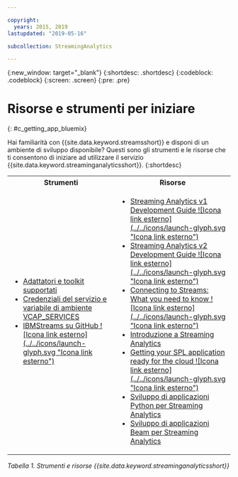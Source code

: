 ```yaml
---

copyright:
  years: 2015, 2019
lastupdated: "2019-05-16"

subcollection: StreamingAnalytics

---
```


<!-- Attribute definitions -->
{:new_window: target="_blank"}
{:shortdesc: .shortdesc}
{:codeblock: .codeblock}
{:screen: .screen}
{:pre: .pre}

# Risorse e strumenti per iniziare
{: #c_getting_app_bluemix}


 Hai familiarità con {{site.data.keyword.streamsshort}} e disponi di un ambiente di sviluppo
disponibile? Questi sono gli strumenti e le risorse che ti consentono di iniziare ad utilizzare il servizio {{site.data.keyword.streaminganalyticsshort}}.
{:shortdesc}

<table summary="Questa tabella fornisce un elenco di strumenti e risorse di cui hai bisogno per sviluppare e distribuire le tue applicazioni {{site.data.keyword.streamsshort}}.">
  <tr>
    <th>Strumenti<br></th>
    <th>Risorse<br></th>
  </tr>
  <tr>
    <td>
      <ul>
        <li><a href="/docs/services/StreamingAnalytics/?topic=StreamingAnalytics-compatible_toolkits" target="_blank">Adattatori e toolkit supportati</a><br></li>
        <li><a href="/docs/services/StreamingAnalytics?topic=StreamingAnalytics-service_plans#service_plans#vcap_services" target="_blank">Credenziali del servizio e variabile di ambiente VCAP_SERVICES</a><br></li>
        <li><a href="https://github.com/IBMStreams" target="_blank">IBMStreams su
GitHub ![Icona link esterno](../../icons/launch-glyph.svg "Icona link esterno")</a><br></li>
      </ul>    
    </td>
    <td>
      <ul>
        <li><a href="https://developer.ibm.com/streamsdev/docs/bluemix-streaming-analytics-development-guide/" target="_blank">Streaming Analytics v1 Development Guide ![Icona link esterno](../../icons/launch-glyph.svg "Icona link esterno")</a><br></li>
        <li><a href="https://developer.ibm.com/streamsdev/docs/streaming-analytics-dev-guide/" target="_blank">Streaming Analytics v2 Development Guide ![Icona link esterno](../../icons/launch-glyph.svg "Icona link esterno")</a><br></li>
        <li><a href="https://www.ibm.com/blogs/bluemix/2017/02/connecting-to-streams/" target="_blank">Connecting to Streams: What you need to know ![Icona link esterno](../../icons/launch-glyph.svg "Icona link esterno")</a><br></li>
        <li><a href="/docs/services/StreamingAnalytics?topic=StreamingAnalytics-gettingstarted" target="_blank">Introduzione a Streaming Analytics</a><br></li>
        <li><a href="https://developer.ibm.com/streamsdev/docs/getting-spl-application-ready-cloud" target="_blank">Getting your SPL application ready for the cloud ![Icona link esterno](../../icons/launch-glyph.svg "Icona link esterno")</a><br></li>
        <li><a href="/docs/services/StreamingAnalytics?topic=StreamingAnalytics-t_develop_apps_python#t_develop_apps_python" target="_blank">Sviluppo di applicazioni Python per Streaming Analytics</a><br></li>
        <li><a href="/docs/services/StreamingAnalytics?topic=StreamingAnalytics-develop_beam_apps" target="_blank">Sviluppo di applicazioni Beam per Streaming Analytics</a><br></li>
      </ul>    
    </td>
  </tr>
</table>

*Tabella 1. Strumenti e risorse {{site.data.keyword.streaminganalyticsshort}}*

